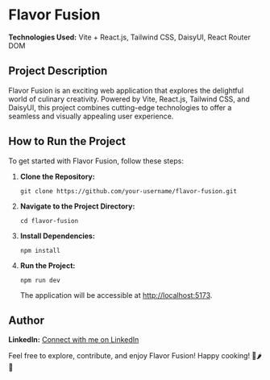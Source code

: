 # Flavor Fusion

**Technologies Used:** Vite + React.js, Tailwind CSS, DaisyUI, React Router DOM

## Project Description

Flavor Fusion is an exciting web application that explores the delightful world of culinary creativity. Powered by Vite, React.js, Tailwind CSS, and DaisyUI, this project combines cutting-edge technologies to offer a seamless and visually appealing user experience.

## How to Run the Project

To get started with Flavor Fusion, follow these steps:

1. **Clone the Repository:**
   ```
   git clone https://github.com/your-username/flavor-fusion.git
   ```
2. **Navigate to the Project Directory:**
   ```
   cd flavor-fusion
   ```
3. **Install Dependencies:**
   ```
   npm install
   ```
4. **Run the Project:**

   ```
   npm run dev
   ```

   The application will be accessible at [http://localhost:5173](http://localhost:5173).

## Author

**LinkedIn:** [Connect with me on LinkedIn](https://www.linkedin.com/in/askapil07)

Feel free to explore, contribute, and enjoy Flavor Fusion! Happy cooking! 🍳🌶️🍲
